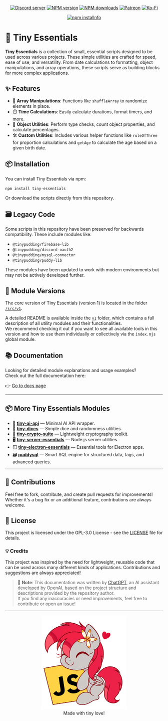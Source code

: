 <div align="center">
<p>
    <a href="https://discord.gg/TgHdvJd"><img src="https://img.shields.io/discord/413193536188579841?color=7289da&logo=discord&logoColor=white" alt="Discord server" /></a>
    <a href="https://www.npmjs.com/package/tiny-essentials"><img src="https://img.shields.io/npm/v/tiny-essentials.svg?maxAge=3600" alt="NPM version" /></a>
    <a href="https://www.npmjs.com/package/tiny-essentials"><img src="https://img.shields.io/npm/dt/tiny-essentials.svg?maxAge=3600" alt="NPM downloads" /></a>
    <a href="https://www.patreon.com/JasminDreasond"><img src="https://img.shields.io/badge/donate-patreon-F96854.svg?logo=patreon" alt="Patreon" /></a>
    <a href="https://ko-fi.com/jasmindreasond"><img src="https://img.shields.io/badge/donate-ko%20fi-29ABE0.svg?logo=ko-fi" alt="Ko-Fi" /></a>
</p>
<p>
    <a href="https://nodei.co/npm/tiny-essentials/"><img src="https://nodei.co/npm/tiny-essentials.png?downloads=true&stars=true" alt="npm installnfo" /></a>
</p>
</div>

# 🧩 Tiny Essentials

**Tiny Essentials** is a collection of small, essential scripts designed to be used across various projects. These simple utilities are crafted for speed, ease of use, and versatility. From date calculations to formatting, object manipulations, and array operations, these scripts serve as building blocks for more complex applications.

## ✨ Features

- 🔀 **Array Manipulations**: Functions like `shuffleArray` to randomize elements in place.
- ⏱️ **Time Calculations**: Easily calculate durations, format timers, and more.
- 🧠 **Object Utilities**: Perform type checks, count object properties, and calculate percentages.
- 🛠️ **Custom Utilities**: Includes various helper functions like `ruleOfThree` for proportion calculations and `getAge` to calculate the age based on a given birth date.

## 📦 Installation

You can install Tiny Essentials via npm:

```bash
npm install tiny-essentials
```

Or download the scripts directly from this repository.

## 🗃️ Legacy Code

Some scripts in this repository have been preserved for backwards compatibility. These include modules like:

- `@tinypudding/firebase-lib`
- `@tinypudding/discord-oauth2`
- `@tinypudding/mysql-connector`
- `@tinypudding/puddy-lib`

These modules have been updated to work with modern environments but may not be actively developed further.

## 🧪 Module Versions

The core version of Tiny Essentials (version 1) is located in the folder [`/src/v1`](./src/v1).  

A detailed README is available inside the [`v1`](./src/v1) folder, which contains a full description of all utility modules and their functionalities.  
We recommend checking it out if you want to see all available tools in this version and how to use them individually or collectively via the `index.mjs` global module.

## 📚 Documentation

Looking for detailed module explanations and usage examples?  
Check out the full documentation here:

👉 [Go to docs page](./docs/v1/README.md)

---

## 📦 More Tiny Essentials Modules

- 🤖 [**tiny-ai-api**](https://github.com/JasminDreasond/Tiny-AI-API) — Minimal AI API wrapper.
- 🎲 [**tiny-dices**](https://github.com/JasminDreasond/Tiny-Dices) — Simple dice and randomness utilities.
- 🔐 [**tiny-crypto-suite**](https://github.com/JasminDreasond/Tiny-Crypto-Suite) — Lightweight cryptography toolkit.
- 🖥️ [**tiny-server-essentials**](https://github.com/JasminDreasond/Tiny-Server-Essentials) — Node.js server utilities.
- 🪟 [**tiny-electron-essentials**](https://github.com/JasminDreasond/Tiny-Electron-Essentials) — Essential tools for Electron apps.
- 🗃️ [**puddysql**](https://github.com/JasminDreasond/PuddySQL) — Smart SQL engine for structured data, tags, and advanced queries.

---

## 🤝 Contributions

Feel free to fork, contribute, and create pull requests for improvements! Whether it's a bug fix or an additional feature, contributions are always welcome.

## 📝 License

This project is licensed under the GPL-3.0 License - see the [LICENSE](LICENSE) file for details.

### 💡 Credits

This project was inspired by the need for lightweight, reusable code that can be used across many different kinds of applications. Contributions and suggestions are always appreciated!

> 🧠 **Note**: This documentation was written by [ChatGPT](https://openai.com/chatgpt), an AI assistant developed by OpenAI, based on the project structure and descriptions provided by the repository author.  
> If you find any inaccuracies or need improvements, feel free to contribute or open an issue!

---

<div align="center">
<a href="./test/img/"><img src="./test/img/5ec92aff-7a9d-4b86-bcc3-fe715def537a.png" height="300" /></a>
<br/>
Made with tiny love!
</div>